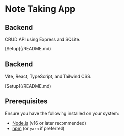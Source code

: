 # Note Taking App

## Backend

CRUD API using Express and SQLite.

[Setup](<notes-api>/README.md)

## Backend

Vite, React, TypeScript, and Tailwind CSS.

[Setup](<notes-app>/README.md)

## Prerequisites

Ensure you have the following installed on your system:

- [Node.js](https://nodejs.org/) (v16 or later recommended)
- [npm](https://www.npmjs.com/) (or `yarn` if preferred)
